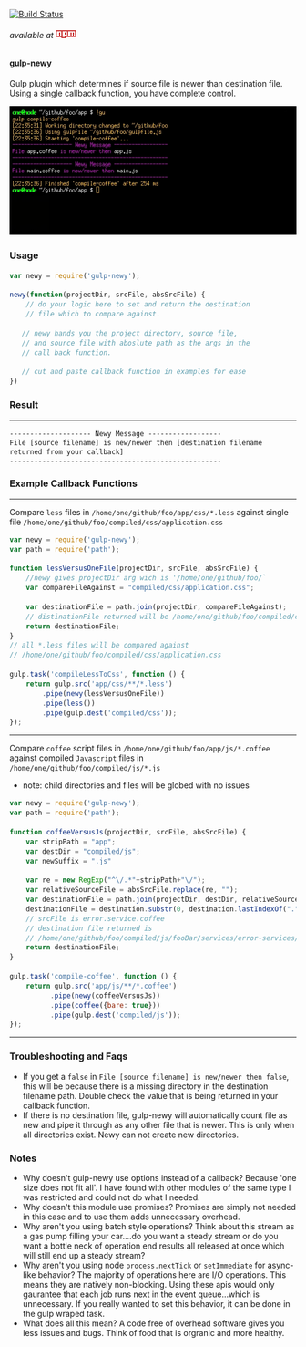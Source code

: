 [![Build Status](https://travis-ci.org/dman777/gulp-newy.svg?branch=master)](https://travis-ci.org/dman777/gulp-newy)


###### available at [![alt text](https://raw.githubusercontent.com/dman777/icons/master/npm.jpg)](https://www.npmjs.com/package/gulp-newy)

#### gulp-newy
Gulp plugin which determines if source file is newer than destination file. Using a single callback function, you have complete control. 

![alt text](https://raw.githubusercontent.com/dman777/icons/master/gulp-newy.jpg)

### Usage

```javascript
var newy = require('gulp-newy');

newy(function(projectDir, srcFile, absSrcFile) {
    // do your logic here to set and return the destination 
    // file which to compare against.
    
   // newy hands you the project directory, source file,
   // and source file with aboslute path as the args in the
   // call back function.
   
   // cut and paste callback function in examples for ease
})
```
### Result
-------------------------------------------------------------------------
```
-------------------- Newy Message ------------------
File [source filename] is new/newer then [destination filename returned from your callback]
----------------------------------------------------
```

### Example Callback Functions
-------------------------------------------------------------------------
Compare `less` files in `/home/one/github/foo/app/css/*.less` against single file `/home/one/github/foo/compiled/css/application.css`

```javascript 
var newy = require('gulp-newy');
var path = require('path');

function lessVersusOneFile(projectDir, srcFile, absSrcFile) {
    //newy gives projectDir arg wich is '/home/one/github/foo/`
    var compareFileAgainst = "compiled/css/application.css";

    var destinationFile = path.join(projectDir, compareFileAgainst);
    // distinationFile returned will be /home/one/github/foo/compiled/css/application.css
    return destinationFile;
}
// all *.less files will be compared against
// /home/one/github/foo/compiled/css/application.css

gulp.task('compileLessToCss', function () {
    return gulp.src('app/css/**/*.less')
        .pipe(newy(lessVersusOneFile))
        .pipe(less())
        .pipe(gulp.dest('compiled/css'));
});
```
------------------------------------------------------------------------
Compare `coffee` script files in `/home/one/github/foo/app/js/*.coffee` against
compiled `Javascript` files in `/home/one/github/foo/compiled/js/*.js`
* note: child directories and files will be globed with no issues

```javascript 
var newy = require('gulp-newy');
var path = require('path');

function coffeeVersusJs(projectDir, srcFile, absSrcFile) {
    var stripPath = "app";
    var destDir = "compiled/js";
    var newSuffix = ".js"

    var re = new RegExp("^\/.*"+stripPath+"\/");
    var relativeSourceFile = absSrcFile.replace(re, "");
    var destinationFile = path.join(projectDir, destDir, relativeSourceFile);
    destinationFile = destination.substr(0, destination.lastIndexOf(".")) + newSuffix;
    // srcFile is error.service.coffee
    // destination file returned is 
    // /home/one/github/foo/compiled/js/fooBar/services/error-services/error.service.js
    return destinationFile;
}

gulp.task('compile-coffee', function () {
    return gulp.src('app/js/**/*.coffee')
          .pipe(newy(coffeeVersusJs))
          .pipe(coffee({bare: true}))
          .pipe(gulp.dest('compiled/js'));
});
```
---------------------------------------------------------------------------------------
### Troubleshooting and Faqs
* If you get a `false` in `File [source filename] is new/newer then false`, this will be because there is a missing directory in the destination filename path. Double check the value that is being returned in your callback function.  
* If there is no destination file, gulp-newy will automatically count file as new and pipe it through as any other file that is newer. This is only when all directories exist. Newy can not create new directories. 

### Notes
* Why doesn't gulp-newy use options instead of a callback? 
  Because 'one size does not fit all'. I have found with other modules of the same type I was restricted and could not do what I needed.
* Why doesn't this module use promises?
  Promises are simply not needed in this case and to use them adds unnecessary overhead.
* Why aren't you using batch style operations? 
  Think about this stream as a gas pump filling your car....do you want a steady stream or do you want a bottle neck of operation end results all released at once which will still end up a steady stream? 
* Why aren't you using node `process.nextTick` or `setImmediate` for async-like behavior? 
  The majority of operations here are I/O operations. This means they are natively non-blocking. Using these apis   would only gaurantee that each job runs next in the event queue...which is unnecessary. If you really wanted to set this behavior, it can be done in the gulp wraped task. 
* What does all this mean? A code free of overhead software gives you less issues and bugs. Think of food that is orgranic and more healthy.  

